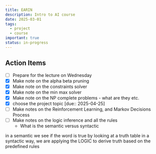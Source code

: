 ```yaml
---
title: EARIN
description: Intro to AI course
date: 2025-03-01
tags:
  - project
  - course
important: true
status: in-progress
---
```


## Action Items

- [ ] Prepare for the lecture on Wednesday
- [x] Make note on the alpha beta pruning
- [x] Make note on the constraints solver
- [x] Make note on the min max solver
- [x] Make note on the NP complete problems - what are they etc.
- [x] choose the project topic [due:: 2025-04-25]
- [ ] Make notes on the Reinforcement Learning, and Markov Decisions Process
- [ ] Make notes on the logic inference and all the rules
    - What is the semantic versus syntactic


in a semantic we see if the word is true by looking at a truth table
in a syntactic way, we are applying the LOGIC to derive truth based on the predefined rules

